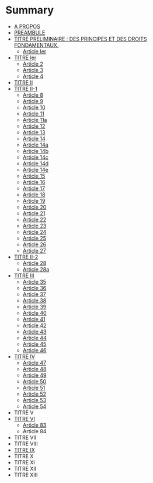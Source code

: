 # Summary

* [A PROPOS](README.md)
* [PREAMBULE](PREAMBULE.md)
* [TITRE PRELIMINAIRE :  DES PRINCIPES ET DES DROITS FONDAMENTAUX.](titre_preliminaire__des_principes_et_des_droits_fondamentaux.md)
   * [Article Ier](article_1.md)
* [TITRE Ier](titre_ier.md)
   * [Article 2](article_2.md)
   * [Article 3](article_3.md)
   * [Article 4](article_4.md)
* [TITRE II](titre_ii.md)
* [TITRE II-1](titre_ii-1.md)
   * [Article 8](article_8.md)
   * [Article 9](article_9.md)
   * [Article 10](article_10.md)
   * [Article 11](article_11.md)
   * [Article 11a](article_11a.md)
   * [Article 12](article_12.md)
   * [Article 13](article_13.md)
   * [Article 14](article_14.md)
   * [Article 14a](article_14a.md)
   * [Article 14b](article_14b.md)
   * [Article 14c](article_14c.md)
   * [Article 14d](article_14d.md)
   * [Article 14e](article_14e.md)
   * [Article 15](article_15.md)
   * [Article 16](article_16.md)
   * [Article 17](article_17.md)
   * [Article 18](article_18.md)
   * [Article 19](article_19.md)
   * [Article 20](article_20.md)
   * [Article 21](article_21.md)
   * [Article 22](article_22.md)
   * [Article 23](article_23.md)
   * [Article 24](article_24.md)
   * [Article 25](article_25.md)
   * [Article 26](article_26.md)
   * [Article 27](article_27.md)
* [TITRE II-2](titre_ii-2.md)
   * [Article 28](article_28.md)
   * [Article 28a](article_28a.md)
* [TITRE III](titre_iii.md)
   * [Article 35](article_35.md)
   * [Article 36](article_36.md)
   * [Article 37](article_37.md)
   * [Article 38](article_38.md)
   * [Article 39](article_39.md)
   * [Article 40](article_40.md)
   * [Article 41](article_41.md)
   * [Article 42](article_42.md)
   * [Article 43](article_43.md)
   * [Article 44](article_44.md)
   * [Article 45](article_45.md)
   * [Article 46](article_46.md)
* [TITRE IV](titre_iv.md)
   * [Article 47](article_47.md)
   * [Article 48](article_48.md)
   * [Article 49](article_49.md)
   * [Article 50](article_50.md)
   * [Article 51](article_51.md)
   * [Article 52](article_52.md)
   * [Article 53](article_53.md)
   * [Article 54](article_54.md)
* TITRE V
* [TITRE VI](titre_vi.md)
   * [Article 83](article_83.md)
   * Article 84
* TITRE VII
* TITRE VIII
* [TITRE IX](titre_ix.md)
* TITRE X
* TITRE XI
* TITRE XII
* TITRE XIII

